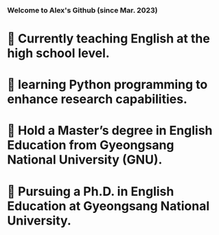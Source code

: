 ### Welcome to Alex's Github (since Mar. 2023)

# 🌳 Currently teaching English at the high school level.
# 🌳 learning Python programming to enhance research capabilities.
# 🌳 Hold a Master’s degree in English Education from Gyeongsang National University (GNU).
# 🌳 Pursuing a Ph.D. in English Education at Gyeongsang National University.
